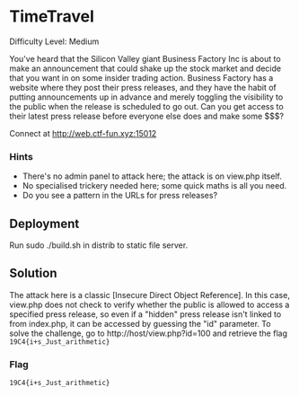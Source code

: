 
# TimeTravel 

Difficulty Level: Medium

You've heard that the Silicon Valley giant Business Factory Inc is about to make an announcement that could shake up the stock market and decide that you want in on some insider trading action. Business Factory has a website where they post their press releases, and they have the habit of putting announcements up in advance and merely toggling the visibility to the public when the release is scheduled to go out. Can you get access to their latest press release before everyone else does and make some $$$?

Connect at http://web.ctf-fun.xyz:15012



### Hints

- There's no admin panel to attack here; the attack is on view.php itself.
- No specialised trickery needed here; some quick maths is all you need.
- Do you see a pattern in the URLs for press releases?


## Deployment

Run  sudo ./build.sh in distrib to static file server.

## Solution

The attack here is a classic [Insecure Direct Object Reference]. In this case, view.php does not check to verify whether the public is allowed to access a specified press release, so even if a "hidden" press release isn't linked to from index.php, it can be accessed by guessing the "id" parameter. To solve the challenge, go to http://host/view.php?id=100 and retrieve the flag `19C4{i+s_Just_arithmetic}`


### Flag
`19C4{i+s_Just_arithmetic}`
